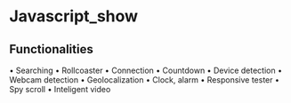 # Javascript_show
## Functionalities
• Searching
• Rollcoaster
• Connection
• Countdown
• Device detection
• Webcam detection
• Geolocalization
• Clock,  alarm
• Responsive tester
• Spy scroll
• Inteligent video
